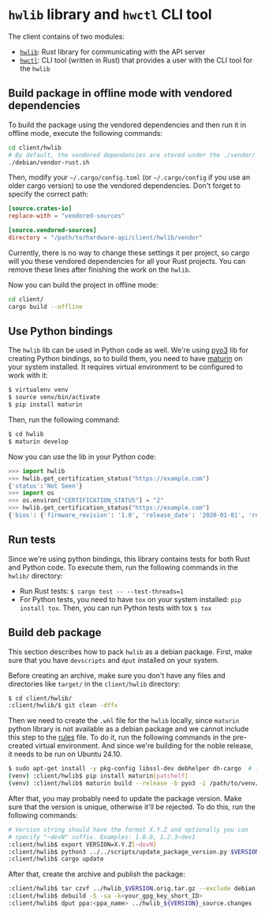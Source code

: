 # `hwlib` library and `hwctl` CLI tool

The client contains of two modules:

* [`hwlib`](./hwlib): Rust library for communicating with the API server
* [`hwctl`](./hwctl): CLI tool (written in Rust) that provides a user with the CLI tool for the `hwlib`

## Build package in offline mode with vendored dependencies

To build the package using the vendored dependencies and then run it in offline mode,
execute the following commands:

```bash
cd client/hwlib
# By default, the vendored dependencies are stored under the ./vendor/ directory
./debian/vendor-rust.sh
```

Then, modify your `~/.cargo/config.toml` (or `~/.cargo/config` if you use an older cargo
version) to use the vendored dependencies. Don't forget to specify the correct path:

```toml
[source.crates-io]
replace-with = "vendored-sources"

[source.vendored-sources]
directory = "/path/to/hardware-api/client/hwlib/vendor"
```

Currently, there is no way to change these settings it per project, so cargo will you
these vendored dependencies for all your Rust projects. You can remove these lines
after finishing the work on the `hwlib`.

Now you can build the project in offline mode:

```bash
cd client/
cargo build --offline
```

## Use Python bindings

The `hwlib` lib can be used in Python code as well. We're using [pyo3](https://github.com/PyO3/pyo3) lib for creating Python bindings, so to build them, you need to have [maturin](https://github.com/PyO3/maturin) on your system installed. It requires virtual environment to be configured to work with it:

```bash
$ virtualenv venv
$ source venv/bin/activate
$ pip install maturin
```

Then, run the following command:

```bash
$ cd hwlib
$ maturin develop
```

Now you can use the lib in your Python code:

```python
>>> import hwlib
>>> hwlib.get_certification_status("https://example.com")
{'status':'Not Seen'}
>>> import os
>>> os.environ["CERTIFICATION_STATUS"] = "2"
>>> hwlib.get_certification_status("https://example.com")
{'bios': {'firmware_revision': '1.0', 'release_date': '2020-01-01', 'revision': 'rev1', 'vendor': 'BIOSVendor', 'version': 'v1.0'}, 'os': {'codename': 'focal', 'description': 'Ubuntu 20.04.1 LTS', 'distributor': 'Ubuntu', 'kernel': {'name': 'Linux', 'signature': 'Sample Signature', 'version': '5.4.0-42-generic'}, 'loaded_modules': ['module1', 'module2'], 'version': '20.04'}, 'status': 'Certified'}
```


## Run tests

Since we're using python bindings, this library contains tests for both Rust and Python code. To execute them, run the following commands in the `hwlib/` directory:

* Run Rust tests: `$ cargo test -- --test-threads=1`
* For Python tests, you need to have `tox` on your system installed: `pip install tox`. Then, you can run Python tests with tox `$ tox`


## Build deb package

This section describes how to pack `hwlib` as a debian package. First, make sure that you have `devscripts` and `dput` installed on your system.

Before creating an archive, make sure you don't have any files and directories like `target/` in the `client/hwlib` directory:

```bash
$ cd client/hwlib/
:client/hwlib/$ git clean -dffx
```

Then we need to create the `.whl` file for the `hwlib` locally, since `maturin` python library is not available as a debian package and we cannot include this step to the [rules](./debian/rules) file. To do it, run the following commands in the pre-created virtual environment. And since we're building for the noble release, it needs to be run on Ubuntu 24.10.

```bash
$ sudo apt-get install -y pkg-config libssl-dev debhelper dh-cargo  # Install necessary packages
(venv) :client/hwlib$ pip install maturin[patchelf]
(venv) :client/hwlib$ maturin build --release -b pyo3 -i /path/to/venv/bin/python3
```

After that, you may probably need to update the package version. Make sure that the version is unique, otherwise it'll be rejected. To do this, run the following commands:

```bash
# Version string should have the format X.Y.Z and optionally you can
# specify "~devN" suffix. Examples: 1.0.0, 1.2.3~dev1
:client/hwlib$ export VERSION=X.Y.Z[~devN]
:client/hwlib$ python3 ../../scripts/update_package_version.py $VERSION <your.email>@canonical.com
:client/hwlib$ cargo update
```

After that, create the archive and publish the package:

```bash
:client/hwlib$ tar czvf ../hwlib_$VERSION.orig.tar.gz --exclude debian .
:client/hwlib$ debuild -S -sa -k<your_gpg_key_short_ID>
:client/hwlib$ dput ppa:<ppa_name> ../hwlib_${VERSION}_source.changes
```
